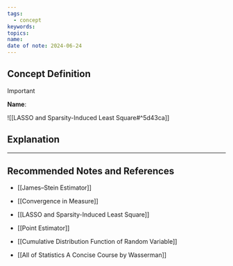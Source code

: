 ```yaml
---
tags:
  - concept
keywords: 
topics: 
name: 
date of note: 2024-06-24
---
```


## Concept Definition

>[!important]
>**Name**: 

![[LASSO and Sparsity-Induced Least Square#^5d43ca]]



## Explanation





-----------
##  Recommended Notes and References

- [[James–Stein Estimator]]
- [[Convergence in Measure]]
- [[LASSO and Sparsity-Induced Least Square]]


- [[Point Estimator]]
- [[Cumulative Distribution Function of Random Variable]]

- [[All of Statistics A Concise Course by Wasserman]]